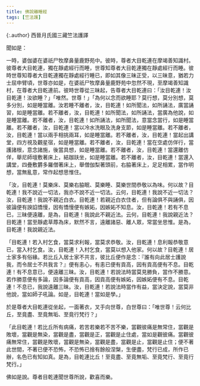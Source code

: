 ```yaml
---
title: 佛說離睡經
tags: [竺法護]
---
```


{:.author}
西晉月氏國三藏竺法護譯

聞如是：

一時，婆伽婆在婆祇尸牧摩鼻量鹿野苑中。彼時，尊者大目乾連在摩竭善知識村。彼尊者大目乾連，獨在靜處經行而睡，世尊知尊者大目乾連獨在靜處經行而睡。彼時世尊知尊者大目乾連獨在靜處經行睡已，即如其像三昧正受，以三昧意，猶若力士屈申臂頃，世尊亦如是，在婆祇尸牧摩鼻量鹿野苑中忽然不現，至摩竭善知識村，在尊者大目乾連前。彼時世尊從三昧起，告尊者大目乾連曰：「汝目乾連！汝目乾連！汝欲睡？」「唯然。世尊！」「為何以念而欲睡耶？莫行想，莫分別想，莫多分別，如是睡當離。汝若睡不離者，汝，目乾連！如所聞法，如所誦法，廣當誦習，如是睡當離。若不離者，汝，目乾連！如所聞法，如所誦法，當廣為他說，如是睡當離。若不離者，汝，目乾連！如所誦法，如所聞法，意當念當行，如是睡當離。若不離者，汝，目乾連！當以冷水洗眼及洗身支節，如是睡當離。若不離者，汝，目乾連！當以兩手相挑兩耳，如是睡當離。若不離者，汝，目乾連！當起出講堂，四方視及觀星宿，如是睡當離。若不離者，汝，目乾連！當在空處仿佯行，當護諸根，意念諸施，後當具想，如是睡當離。若不離者，汝，目乾連！當還離仿佯，舉尼師壇敷著床上，結跏趺坐，如是睡當離。若不離者，汝，目乾連！當還入講堂，四疊敷欝多羅僧著床上，舉僧伽梨著頭前，右脇著床上，足足相累，當作明想，當無亂意，常作起想思惟住。

「汝，目乾連！莫樂床、莫樂右脇眠、莫樂睡、莫樂世間恭敬以為味。何以故？目乾連！我不說近一切法，我亦不說不近一切法。云何，目乾連！我說不近一切法？汝，目乾連！我說不親近白衣。目乾連！若親近白衣住者，但有論俱不與誦俱，因彼論便有諛諂憍慢，因有憍慢便有嫉妬，因嫉妬不知息。汝，目乾連！若有不息已，三昧便遠離，是為，目乾連！我說此不親近法。云何，目乾連！我說親近法？目乾連！當至靜處草蓐為床，默然不言，遠離諸惡、離人眾，常當坐思惟。是為，目乾連！我說親近法。

「目乾連！若入村乞食，當莫求利報，當莫求恭敬。汝，目乾連！息利報恭敬意已，當入村乞食。汝，目乾連！入村乞食，當莫以想入他家。何以故？目乾連！居士家多有俗緣。若比丘入居士家不共言，彼比丘便作是念：『誰有向此居士護說我，而令居士不共我言？』便有恚心，有恚已便有貢高，因有貢高便有不息。目乾連！有不息意已，便遠離三昧。汝，目乾連！若說法時當莫見勝負，當作不勝意。若作勝意便有多論，因多論便有貢高，因貢高便有嫉妬，因嫉妬便有不息。目乾連！不息已，我說遠離三昧。汝，目乾連！若說法時當作有益，當決定說，當莫非他說，當如師子吼論。如是，目乾連！當如是學。」

於是尊者大目乾連從坐起，一面著衣，叉手向世尊，白世尊曰：「唯世尊！云何比丘，至竟盡、至竟無垢、至竟行梵行？」

「此目乾連！若比丘所有病痛，若苦若樂若不苦不樂，當觀彼痛是無常住，當觀是敗壞，當觀是無染，當觀是盡，當觀是正，當觀是止住處，當如是觀彼痛。當觀彼痛無常住，當觀是敗壞，當觀是無染，當觀是盡，當觀是止，當觀是止住；便不著此世間，不著已便不恐怖，不恐怖已捨有餘般涅槃，生便盡，梵行已成，所作已辦，名色已有知如真。是為，目乾連比丘！至竟盡、至竟無垢、至竟梵行、至竟行梵行。」

佛如是說。尊者目乾連聞世尊所說，歡喜而樂。